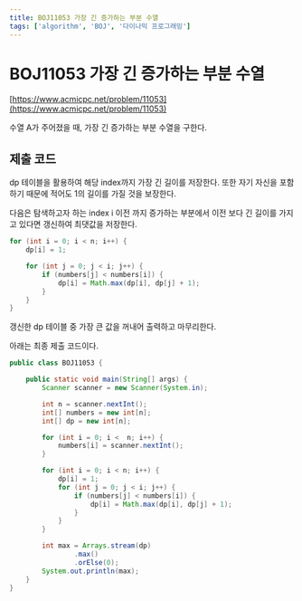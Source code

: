 ```yaml
---
title: BOJ11053 가장 긴 증가하는 부분 수열
tags: ['algorithm', 'BOJ', '다이나믹 프로그래밍']
---
```


# BOJ11053 가장 긴 증가하는 부분 수열

[https://www.acmicpc.net/problem/11053](https://www.acmicpc.net/problem/11053)

수열 A가 주어졌을 때, 가장 긴 증가하는 부분 수열을 구한다.

## 제출 코드

dp 테이블을 활용하여 해당 index까지 가장 긴 길이를 저장한다. 또한 자기 자신을 포함하기 때문에 적어도 1의 길이를 가질 것을 보장한다.

다음은 탐색하고자 하는 index i 이전 까지 증가하는 부분에서 이전 보다 긴 길이를 가지고 있다면 갱신하여 최댓값을 저장한다.

```java
for (int i = 0; i < n; i++) {
    dp[i] = 1;

    for (int j = 0; j < i; j++) {
        if (numbers[j] < numbers[i]) {
            dp[i] = Math.max(dp[i], dp[j] + 1);
        }
    }
}
```

갱신한 dp 테이블 중 가장 큰 값을 꺼내어 출력하고 마무리한다.

아래는 최종 제출 코드이다.

```java
public class BOJ11053 {

    public static void main(String[] args) {
        Scanner scanner = new Scanner(System.in);

        int n = scanner.nextInt();
        int[] numbers = new int[n];
        int[] dp = new int[n];

        for (int i = 0; i <  n; i++) {
            numbers[i] = scanner.nextInt();
        }

        for (int i = 0; i < n; i++) {
            dp[i] = 1;
            for (int j = 0; j < i; j++) {
                if (numbers[j] < numbers[i]) {
                    dp[i] = Math.max(dp[i], dp[j] + 1);
                }
            }
        }

        int max = Arrays.stream(dp)
                .max()
                .orElse(0);
        System.out.println(max);
    }
}
```

<TagLinks />